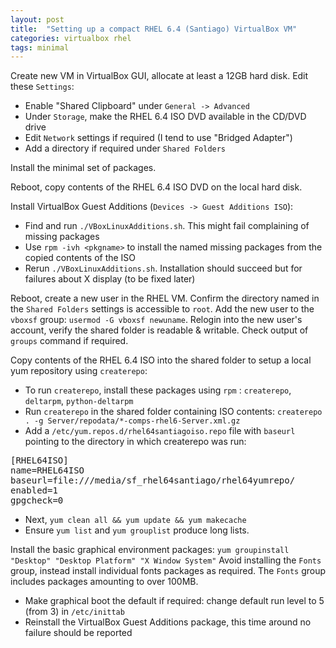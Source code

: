```yaml
---
layout: post
title:  "Setting up a compact RHEL 6.4 (Santiago) VirtualBox VM"
categories: virtualbox rhel
tags: minimal
---
```


Create new VM in VirtualBox GUI, allocate at least a 12GB hard disk.  Edit these `Settings`:

- Enable "Shared Clipboard" under `General -> Advanced`
- Under `Storage`, make the RHEL 6.4 ISO DVD available in the CD/DVD drive
- Edit `Network` settings if required (I tend to use "Bridged Adapter")
- Add a directory if required under `Shared Folders`

Install the minimal set of packages.

Reboot, copy contents of the RHEL 6.4 ISO DVD on the local hard disk.

Install VirtualBox Guest Additions (`Devices -> Guest Additions ISO`):

 - Find and run `./VBoxLinuxAdditions.sh`.  This might fail complaining of missing packages
 - Use `rpm -ivh <pkgname>` to install the named missing packages from the copied contents of the ISO
 - Rerun `./VBoxLinuxAdditions.sh`.  Installation should succeed but for failures about X display (to be fixed later)

Reboot, create a new user in the RHEL VM.  Confirm the directory named
in the `Shared Folders` settings is accessible to `root`.  Add the new
user to the `vboxsf` group: `usermod -G vboxsf newuname`. Relogin into
the new user's account, verify the shared folder is readable & writable.
Check output of `groups` command if required.

Copy contents of the RHEL 6.4 ISO into the shared folder to setup a local yum repository using `createrepo`:

- To run `createrepo`, install these packages using `rpm` : `createrepo`, `deltarpm`, `python-deltarpm`
- Run `createrepo` in the shared folder containing ISO contents: `createrepo . -g Server/repodata/*-comps-rhel6-Server.xml.gz`
- Add a `/etc/yum.repos.d/rhel64santiagoiso.repo` file with `baseurl` pointing to the directory in which createrepo was run:

<pre>
[RHEL64ISO]
name=RHEL64ISO
baseurl=file:///media/sf_rhel64santiago/rhel64yumrepo/
enabled=1
gpgcheck=0
</pre>

- Next, `yum clean all && yum update && yum makecache`
- Ensure `yum list` and `yum grouplist` produce long lists.

Install the basic graphical environment packages: `yum groupinstall
"Desktop" "Desktop Platform" "X Window System"` Avoid installing the
`Fonts` group, instead install individual fonts packages as required.
The `Fonts` group includes packages amounting to over 100MB.

- Make graphical boot the default if required: change default run level to 5 (from 3) in `/etc/inittab`
- Reinstall the VirtualBox Guest Additions package, this time around no failure should be reported
